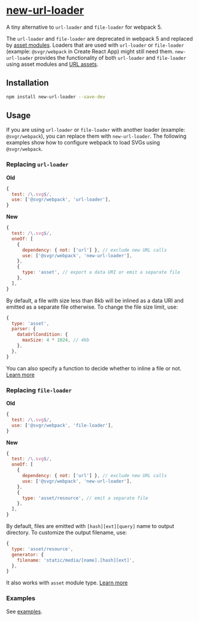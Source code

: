 # [new-url-loader](https://github.com/marella/new-url-loader)

A tiny alternative to `url-loader` and `file-loader` for webpack 5.

The `url-loader` and `file-loader` are deprecated in webpack 5 and replaced by [asset modules](https://webpack.js.org/guides/asset-modules/). Loaders that are used with `url-loader` or `file-loader` (example: `@svgr/webpack` in Create React App) might still need them. `new-url-loader` provides the functionality of both `url-loader` and `file-loader` using asset modules and [URL assets](https://webpack.js.org/guides/asset-modules/#url-assets).

## Installation

```sh
npm install new-url-loader --save-dev
```

## Usage

If you are using `url-loader` or `file-loader` with another loader (example: `@svgr/webpack`), you can replace them with `new-url-loader`. The following examples show how to configure webpack to load SVGs using `@svgr/webpack`.

### Replacing `url-loader`

**Old**

```js
{
  test: /\.svg$/,
  use: ['@svgr/webpack', 'url-loader'],
}
```

**New**

```js
{
  test: /\.svg$/,
  oneOf: [
    {
      dependency: { not: ['url'] }, // exclude new URL calls
      use: ['@svgr/webpack', 'new-url-loader'],
    },
    {
      type: 'asset', // export a data URI or emit a separate file
    },
  ],
}
```

By default, a file with size less than 8kb will be inlined as a data URI and emitted as a separate file otherwise. To change the file size limit, use:

```js
{
  type: 'asset',
  parser: {
    dataUrlCondition: {
      maxSize: 4 * 1024, // 4kb
    },
  },
}
```

You can also specify a function to decide whether to inline a file or not. [Learn more](https://webpack.js.org/configuration/module/#ruleparserdataurlcondition)

### Replacing `file-loader`

**Old**

```js
{
  test: /\.svg$/,
  use: ['@svgr/webpack', 'file-loader'],
}
```

**New**

```js
{
  test: /\.svg$/,
  oneOf: [
    {
      dependency: { not: ['url'] }, // exclude new URL calls
      use: ['@svgr/webpack', 'new-url-loader'],
    },
    {
      type: 'asset/resource', // emit a separate file
    },
  ],
}
```

By default, files are emitted with `[hash][ext][query]` name to output directory. To customize the output filename, use:

```js
{
  type: 'asset/resource',
  generator: {
    filename: 'static/media/[name].[hash][ext]',
  },
}
```

It also works with `asset` module type. [Learn more](https://webpack.js.org/guides/asset-modules/#custom-output-filename)

### Examples

See [examples](https://github.com/marella/new-url-loader/tree/main/examples/svgr).
